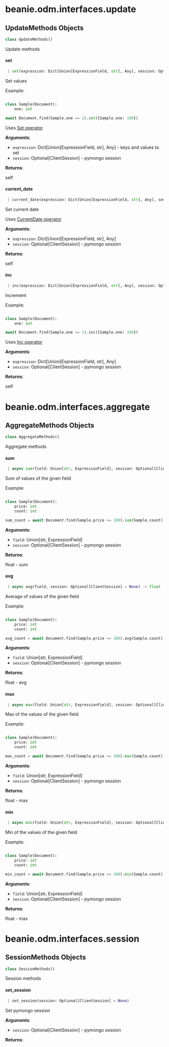 <a name="beanie.odm.interfaces.update"></a>
# beanie.odm.interfaces.update

<a name="beanie.odm.interfaces.update.UpdateMethods"></a>
## UpdateMethods Objects

```python
class UpdateMethods()
```

Update methods

<a name="beanie.odm.interfaces.update.UpdateMethods.set"></a>
#### set

```python
 | set(expression: Dict[Union[ExpressionField, str], Any], session: Optional[ClientSession] = None)
```

Set values

Example:

```python

class Sample(Document):
    one: int

await Document.find(Sample.one == 1).set({Sample.one: 100})

```

Uses [Set operator](https://roman-right.github.io/beanie/api/operators/update/`set`)

**Arguments**:

- `expression`: Dict[Union[ExpressionField, str], Any] - keys and
values to set
- `session`: Optional[ClientSession] - pymongo session

**Returns**:

self

<a name="beanie.odm.interfaces.update.UpdateMethods.current_date"></a>
#### current\_date

```python
 | current_date(expression: Dict[Union[ExpressionField, str], Any], session: Optional[ClientSession] = None)
```

Set current date

Uses [CurrentDate operator](https://roman-right.github.io/beanie/api/operators/update/`currentdate`)

**Arguments**:

- `expression`: Dict[Union[ExpressionField, str], Any]
- `session`: Optional[ClientSession] - pymongo session

**Returns**:

self

<a name="beanie.odm.interfaces.update.UpdateMethods.inc"></a>
#### inc

```python
 | inc(expression: Dict[Union[ExpressionField, str], Any], session: Optional[ClientSession] = None)
```

Increment

Example:

```python

class Sample(Document):
    one: int

await Document.find(Sample.one == 1).inc({Sample.one: 100})

```

Uses [Inc operator](https://roman-right.github.io/beanie/api/operators/update/`inc`)

**Arguments**:

- `expression`: Dict[Union[ExpressionField, str], Any]
- `session`: Optional[ClientSession] - pymongo session

**Returns**:

self

<a name="beanie.odm.interfaces.aggregate"></a>
# beanie.odm.interfaces.aggregate

<a name="beanie.odm.interfaces.aggregate.AggregateMethods"></a>
## AggregateMethods Objects

```python
class AggregateMethods()
```

Aggregate methods

<a name="beanie.odm.interfaces.aggregate.AggregateMethods.sum"></a>
#### sum

```python
 | async sum(field: Union[str, ExpressionField], session: Optional[ClientSession] = None) -> float
```

Sum of values of the given field

Example:

```python

class Sample(Document):
    price: int
    count: int

sum_count = await Document.find(Sample.price <= 100).sum(Sample.count)

```

**Arguments**:

- `field`: Union[str, ExpressionField]
- `session`: Optional[ClientSession] - pymongo session

**Returns**:

float - sum

<a name="beanie.odm.interfaces.aggregate.AggregateMethods.avg"></a>
#### avg

```python
 | async avg(field, session: Optional[ClientSession] = None) -> float
```

Average of values of the given field

Example:

```python

class Sample(Document):
    price: int
    count: int

avg_count = await Document.find(Sample.price <= 100).avg(Sample.count)
```

**Arguments**:

- `field`: Union[str, ExpressionField]
- `session`: Optional[ClientSession] - pymongo session

**Returns**:

float - avg

<a name="beanie.odm.interfaces.aggregate.AggregateMethods.max"></a>
#### max

```python
 | async max(field: Union[str, ExpressionField], session: Optional[ClientSession] = None) -> Any
```

Max of the values of the given field

Example:

```python

class Sample(Document):
    price: int
    count: int

max_count = await Document.find(Sample.price <= 100).max(Sample.count)
```

**Arguments**:

- `field`: Union[str, ExpressionField]
- `session`: Optional[ClientSession] - pymongo session

**Returns**:

float - max

<a name="beanie.odm.interfaces.aggregate.AggregateMethods.min"></a>
#### min

```python
 | async min(field: Union[str, ExpressionField], session: Optional[ClientSession] = None) -> Any
```

Min of the values of the given field

Example:

```python

class Sample(Document):
    price: int
    count: int

min_count = await Document.find(Sample.price <= 100).min(Sample.count)
```

**Arguments**:

- `field`: Union[str, ExpressionField]
- `session`: Optional[ClientSession] - pymongo session

**Returns**:

float - max

<a name="beanie.odm.interfaces.session"></a>
# beanie.odm.interfaces.session

<a name="beanie.odm.interfaces.session.SessionMethods"></a>
## SessionMethods Objects

```python
class SessionMethods()
```

Session methods

<a name="beanie.odm.interfaces.session.SessionMethods.set_session"></a>
#### set\_session

```python
 | set_session(session: Optional[ClientSession] = None)
```

Set pymongo session

**Arguments**:

- `session`: Optional[ClientSession] - pymongo session

**Returns**:



